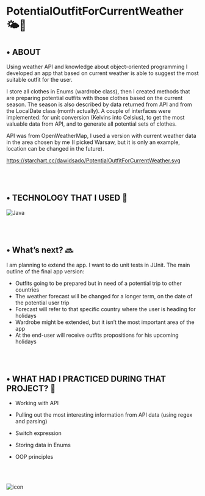 # PotentialOutfitForCurrentWeather 🌤🧤

## •	ABOUT 
Using weather API and knowledge about object-oriented programming I developed an app that based on current weather is able to suggest the most suitable outfit for the user. 

I store all clothes in Enums (wardrobe class), then I created methods that are preparing potential outfits with those clothes based on the current season. The season is also described by data returned from API and from the LocalDate class (month actually).
A couple of interfaces were implemented: for unit conversion (Kelvins into Celsius), to get the most valuable data from API, and to generate all potential sets of clothes.

API was from OpenWeatherMap, I used a version with current weather data in the area chosen by me (I picked Warsaw, but it is only an example, location can be changed in the future). 

https://starchart.cc/dawidsado/PotentialOutfitForCurrentWeather.svg

<br></br>

## •	TECHNOLOGY THAT I USED 🚀
![Java](https://img.shields.io/badge/java-%23ED8B00.svg?style=for-the-badge&logo=java&logoColor=white)

<br></br>

## •	What’s next? 🔜
I am planning to extend the app. I want to do unit tests in JUnit.
The main outline of the final app version: 
-	Outfits going to be prepared but in need of a potential trip to other countries
-	The weather forecast will be changed for a longer term, on the date of the potential user trip
-	Forecast will refer to that specific country where the user is heading for holidays
-	Wardrobe might be extended, but it isn’t the most important area of the app
-	At the end-user will receive outfits propositions for his upcoming holidays

<br></br>

## •	WHAT HAD I PRACTICED DURING THAT PROJECT? 🤔
-	Working with API

-	Pulling out the most interesting information from API data (using regex and parsing)

-	Switch expression

-	Storing data in Enums

-	OOP principles

<br></br>

![icon](https://img.shields.io/github/last-commit/dawidsado/PotentialOutfitForCurrentWeather.svg)
